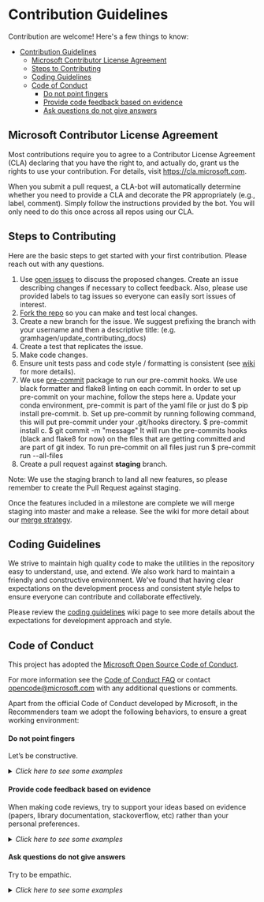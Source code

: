 # Contribution Guidelines

Contribution are welcome! Here's a few things to know:

- [Contribution Guidelines](#contribution-guidelines)
  - [Microsoft Contributor License Agreement](#microsoft-contributor-license-agreement)
  - [Steps to Contributing](#steps-to-contributing)
  - [Coding Guidelines](#coding-guidelines)
  - [Code of Conduct](#code-of-conduct)
      - [Do not point fingers](#do-not-point-fingers)
      - [Provide code feedback based on evidence](#provide-code-feedback-based-on-evidence)
      - [Ask questions do not give answers](#ask-questions-do-not-give-answers)

## Microsoft Contributor License Agreement

Most contributions require you to agree to a Contributor License Agreement (CLA) declaring that you have the right to, and actually do, grant us the rights to use your contribution. For details, visit https://cla.microsoft.com.

When you submit a pull request, a CLA-bot will automatically determine whether you need to provide a CLA and decorate the PR appropriately (e.g., label, comment). Simply follow the instructions provided by the bot. You will only need to do this once across all repos using our CLA.

## Steps to Contributing

Here are the basic steps to get started with your first contribution. Please reach out with any questions.
1. Use [open issues](https://github.com/Microsoft/Recommenders/issues) to discuss the proposed changes. Create an issue describing changes if necessary to collect feedback. Also, please use provided labels to tag issues so everyone can easily sort issues of interest.
2. [Fork the repo](https://help.github.com/articles/fork-a-repo/) so you can make and test local changes.
3. Create a new branch for the issue. We suggest prefixing the branch with your username and then a descriptive title: (e.g. gramhagen/update_contributing_docs)
4. Create a test that replicates the issue.
5. Make code changes.
6. Ensure unit tests pass and code style / formatting is consistent (see [wiki](https://github.com/Microsoft/Recommenders/wiki/Coding-Guidelines#python-and-docstrings-style) for more details).
7. We use [pre-commit](https://pre-commit.com/) package to run our pre-commit hooks. We use black formatter and flake8 linting on each commit. In order to set up 
   pre-commit on your machine, follow the steps here
   a. Update your conda environment, pre-commit is part of the yaml file or just do    $ pip install pre-commit.
   b. Set up pre-commit by running following command, this will put pre-commit         under your .git/hooks directory. 
      $ pre-commit install
   c. $ git commit -m "message" 
      It will run the pre-commits hooks (black and flake8 for now) on the files that are getting committed and are part of git index. To run pre-commit on all files just run
      $ pre-commit run --all-files
8. Create a pull request against <b>staging</b> branch.

Note: We use the staging branch to land all new features, so please remember to create the Pull Request against staging. 

Once the features included in a milestone are complete we will merge staging into master and make a release. See the wiki for more detail about our [merge strategy](https://github.com/Microsoft/Recommenders/wiki/Strategy-to-merge-the-code-to-master-branch).

## Coding Guidelines

We strive to maintain high quality code to make the utilities in the repository easy to understand, use, and extend. We also work hard to maintain a friendly and constructive environment. We've found that having clear expectations on the development process and consistent style helps to ensure everyone can contribute and collaborate effectively.

Please review the [coding guidelines](https://github.com/Microsoft/Recommenders/wiki/Coding-Guidelines) wiki page to see more details about the expectations for development approach and style.

## Code of Conduct

This project has adopted the [Microsoft Open Source Code of Conduct](https://opensource.microsoft.com/codeofconduct/).

For more information see the [Code of Conduct FAQ](https://opensource.microsoft.com/codeofconduct/faq/) or contact [opencode@microsoft.com](mailto:opencode@microsoft.com) with any additional questions or comments.

Apart from the official Code of Conduct developed by Microsoft, in the Recommenders team we adopt the following behaviors, to ensure a great working environment:

#### Do not point fingers
Let’s be constructive.

<details>
<summary><em>Click here to see some examples</em></summary>

"This method is missing docstrings" instead of "YOU forgot to put docstrings".

</details>

#### Provide code feedback based on evidence 

When making code reviews, try to support your ideas based on evidence (papers, library documentation, stackoverflow, etc) rather than your personal preferences. 

<details>
<summary><em>Click here to see some examples</em></summary>

"When reviewing this code, I saw that the Python implementation the metrics are based on classes, however, [scikit-learn](https://scikit-learn.org/stable/modules/classes.html#sklearn-metrics-metrics) and [tensorflow](https://www.tensorflow.org/api_docs/python/tf/metrics) use functions. We should follow the standard in the industry."

</details>


#### Ask questions do not give answers
Try to be empathic. 

<details>
<summary><em>Click here to see some examples</em></summary>

* Would it make more sense if ...?
* Have you considered this ... ?

</details>

